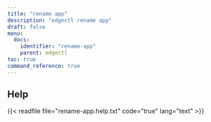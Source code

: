 ```yaml
---
title: "rename app"
description: "edgectl rename app"
draft: false
menu:
  docs:
    identifier: "rename-app"
    parent: edgectl
toc: true
command_reference: true
---
```


## Help

{{< readfile file="rename-app.help.txt" code="true" lang="text" >}}
